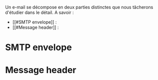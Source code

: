 Un e-mail se décompose en deux parties distinctes que nous tâcherons d'étudier dans le détail. A savoir : 

- [[#SMTP envelope]] : 
- [[#Message header]] :

# SMTP envelope

# Message header